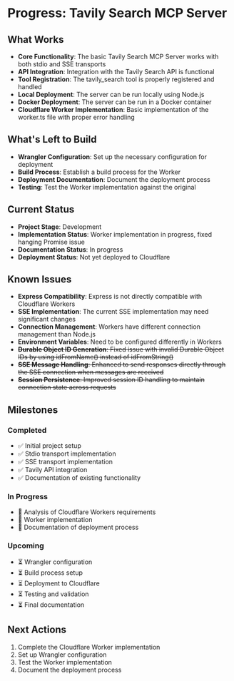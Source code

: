 # Progress: Tavily Search MCP Server

## What Works
- **Core Functionality**: The basic Tavily Search MCP Server works with both stdio and SSE transports
- **API Integration**: Integration with the Tavily Search API is functional
- **Tool Registration**: The tavily_search tool is properly registered and handled
- **Local Deployment**: The server can be run locally using Node.js
- **Docker Deployment**: The server can be run in a Docker container
- **Cloudflare Worker Implementation**: Basic implementation of the worker.ts file with proper error handling

## What's Left to Build
- **Wrangler Configuration**: Set up the necessary configuration for deployment
- **Build Process**: Establish a build process for the Worker
- **Deployment Documentation**: Document the deployment process
- **Testing**: Test the Worker implementation against the original

## Current Status
- **Project Stage**: Development
- **Implementation Status**: Worker implementation in progress, fixed hanging Promise issue
- **Documentation Status**: In progress
- **Deployment Status**: Not yet deployed to Cloudflare

## Known Issues
- **Express Compatibility**: Express is not directly compatible with Cloudflare Workers
- **SSE Implementation**: The current SSE implementation may need significant changes
- **Connection Management**: Workers have different connection management than Node.js
- **Environment Variables**: Need to be configured differently in Workers
- ~~**Durable Object ID Generation**: Fixed issue with invalid Durable Object IDs by using idFromName() instead of idFromString()~~
- ~~**SSE Message Handling**: Enhanced to send responses directly through the SSE connection when messages are received~~
- ~~**Session Persistence**: Improved session ID handling to maintain connection state across requests~~

## Milestones

### Completed
- ✅ Initial project setup
- ✅ Stdio transport implementation
- ✅ SSE transport implementation
- ✅ Tavily API integration
- ✅ Documentation of existing functionality

### In Progress
- 🔄 Analysis of Cloudflare Workers requirements
- 🔄 Worker implementation
- 🔄 Documentation of deployment process

### Upcoming
- ⏳ Wrangler configuration
- ⏳ Build process setup
- ⏳ Deployment to Cloudflare
- ⏳ Testing and validation
- ⏳ Final documentation

## Next Actions
1. Complete the Cloudflare Worker implementation
2. Set up Wrangler configuration
3. Test the Worker implementation
4. Document the deployment process
